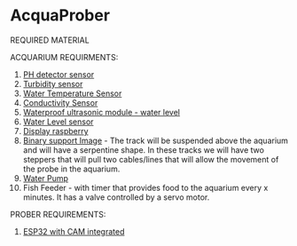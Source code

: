 # AcquaProber

REQUIRED MATERIAL

ACQUARIUM REQUIRMENTS:
  1. [PH detector sensor](https://it.aliexpress.com/item/1005004359552599.html?src=google&pdp_npi=4%40dis!EUR!10.39!10.39!!!!!%40!12000028897270491!ppc!!!&src=google&albch=shopping&acnt=272-267-0231&isdl=y&slnk=&plac=&mtctp=&albbt=Google_7_shopping&aff_platform=google&aff_short_key=UneMJZVf&gclsrc=aw.ds&&albagn=888888&&ds_e_adid=&ds_e_matchtype=&ds_e_device=c&ds_e_network=x&ds_e_product_group_id=&ds_e_product_id=it1005004359552599&ds_e_product_merchant_id=561337230&ds_e_product_country=IT&ds_e_product_language=it&ds_e_product_channel=online&ds_e_product_store_id=&ds_url_v=2&albcp=20730495829&albag=&isSmbAutoCall=false&needSmbHouyi=false&gad_source=1&gclid=EAIaIQobChMI4NCrmL_hiwMVGJSDBx3qawxBEAQYBiABEgKXZvD_BwE)
  2. [Turbidity sensor](https://it.aliexpress.com/item/4000460829861.html?src=google&pdp_npi=4%40dis!EUR!6.75!5.89!!!!!%40!12000037978291569!ppc!!!&src=google&albch=shopping&acnt=272-267-0231&isdl=y&slnk=&plac=&mtctp=&albbt=Google_7_shopping&aff_platform=google&aff_short_key=UneMJZVf&gclsrc=aw.ds&&albagn=888888&&ds_e_adid=&ds_e_matchtype=&ds_e_device=c&ds_e_network=x&ds_e_product_group_id=&ds_e_product_id=it4000460829861&ds_e_product_merchant_id=108988894&ds_e_product_country=IT&ds_e_product_language=it&ds_e_product_channel=online&ds_e_product_store_id=&ds_url_v=2&albcp=20730495829&albag=&isSmbAutoCall=false&needSmbHouyi=false&gad_source=1&gclid=EAIaIQobChMI0cfJ48DhiwMVQZFoCR00LyUvEAQYAiABEgKyBvD_BwE)
  3. [Water Temperature Sensor](https://it.aliexpress.com/item/1005001601986600.html?spm=a2g0o.productlist.main.1.723f45UM45UMs6&algo_pvid=14250dc7-5a0c-4166-ac1c-15832d9021e0&algo_exp_id=14250dc7-5a0c-4166-ac1c-15832d9021e0-0&pdp_ext_f=%7B%22order%22%3A%221624%22%2C%22eval%22%3A%221%22%7D&pdp_npi=4%40dis%21EUR%211.15%210.96%21%21%211.18%210.98%21%40%2112000025844052121%21sea%21IT%210%21ABX&curPageLogUid=o3nggKPL9Ioc&utparam-url=scene%3Asearch%7Cquery_from%3A)
  4. [Conductivity Sensor](https://it.aliexpress.com/item/1005001698342637.html?src=google&pdp_npi=4%40dis!EUR!3.79!3.79!!!!!%40!12000017200081674!ppc!!!&src=google&albch=shopping&acnt=742-864-1166&isdl=y&slnk=&plac=&mtctp=&albbt=Google_7_shopping&aff_platform=google&aff_short_key=UneMJZVf&gclsrc=aw.ds&&albagn=888888&&ds_e_adid=&ds_e_matchtype=&ds_e_device=c&ds_e_network=x&ds_e_product_group_id=&ds_e_product_id=it1005001698342637&ds_e_product_merchant_id=107739884&ds_e_product_country=IT&ds_e_product_language=it&ds_e_product_channel=online&ds_e_product_store_id=&ds_url_v=2&albcp=22118443566&albag=&isSmbAutoCall=false&needSmbHouyi=false&gad_source=1&gclid=EAIaIQobChMI04y8hsPhiwMVlpeDBx0pGzxdEAQYAyABEgIkVvD_BwE)
  5. [Waterproof ultrasonic module - water level](https://it.aliexpress.com/item/1005006781704017.html?pdp_npi=4%40dis%21EUR%215.98%211.79%21%21%2144.48%2113.34%21%4021016e6c17397951970332163d1167%2112000038278389931%21affd%21%21%21&dp=EAIaIQobChMI3Y7W4MvhiwMV7KaDBx31qjkiEAQYASABEgKoHfD_BwE&gad_source=1&aff_fcid=45bf16f4b91040899a81e4705e7b967c-1740581606494-06589&aff_fsk&aff_platform=api-new-product-query&sk&aff_trace_key=45bf16f4b91040899a81e4705e7b967c-1740581606494-06589&terminal_id=b6bfffc32ed042009da1fc2ac182fcaf&afSmartRedirect=y)
  6. [Water Level sensor](https://it.aliexpress.com/item/32280545086.html?src=google&pdp_npi=4%40dis!EUR!0.98!0.90!!!!!%40!59118911776!ppc!!!&src=google&albch=shopping&acnt=272-267-0231&isdl=y&slnk=&plac=&mtctp=&albbt=Google_7_shopping&aff_platform=google&aff_short_key=UneMJZVf&gclsrc=aw.ds&&albagn=888888&&ds_e_adid=&ds_e_matchtype=&ds_e_device=c&ds_e_network=x&ds_e_product_group_id=&ds_e_product_id=it32280545086&ds_e_product_merchant_id=107690358&ds_e_product_country=IT&ds_e_product_language=it&ds_e_product_channel=online&ds_e_product_store_id=&ds_url_v=2&albcp=20730495829&albag=&isSmbAutoCall=false&needSmbHouyi=false&gad_source=1&gclid=EAIaIQobChMIgeKxj83hiwMVDq6DBx1q6gsGEAQYASABEgLFN_D_BwE)
  7. [Display raspberry](https://it.aliexpress.com/item/1005005089761042.html?spm=a2g0o.detail.pcDetailTopMoreOtherSeller.1.4ebbqw3zqw3z7v&gps-id=pcDetailTopMoreOtherSeller&scm=1007.40196.366991.0&scm_id=1007.40196.366991.0&scm-url=1007.40196.366991.0&pvid=fcd54e66-d8e8-448c-8f4b-eec54b7def0a&_t=gps-id:pcDetailTopMoreOtherSeller,scm-url:1007.40196.366991.0,pvid:fcd54e66-d8e8-448c-8f4b-eec54b7def0a,tpp_buckets:668%232846%238111%231996&pdp_ext_f=%7B%22order%22%3A%2228%22%2C%22eval%22%3A%221%22%2C%22sceneId%22%3A%2230050%22%7D&pdp_npi=4%40dis%21EUR%2135.49%2129.36%21%21%2136.45%2130.15%21%40%2112000033849800041%21rec%21IT%21%21ABXZ&utparam-url=scene%3ApcDetailTopMoreOtherSeller%7Cquery_from%3A)
  8. [Binary support Image](https://www.google.com/url?sa=i&url=https%3A%2F%2Fwww.danireef.com%2F2016%2F08%2F05%2Finterzoo-2016-lo-stand-aquario-e-il-sistema-neo-solution%2F2%2F&psig=AOvVaw0-52pn0vYMwOjLD0pDwkH5&ust=1740669254593000&source=images&cd=vfe&opi=89978449&ved=0CBQQjRxqFwoTCPD82LvQ4YsDFQAAAAAdAAAAABAE) - The track will be suspended above the aquarium and will have a serpentine shape. In these tracks we will have two steppers that will pull two cables/lines that will allow the movement of the probe in the aquarium.
  10. [Water Pump](https://www.amazon.it/Acqua-Pompa-Sommergibile-Sommersa-Acquario/dp/B0CBBZ76V2/ref=asc_df_B0CBBZ76V2?mcid=5b720d5e421a38aa902637110a886c79&tag=googshopit-21&linkCode=df0&hvadid=701238957097&hvpos=&hvnetw=g&hvrand=16196693864351005736&hvpone=&hvptwo=&hvqmt=&hvdev=c&hvdvcmdl=&hvlocint=&hvlocphy=1008296&hvtargid=pla-2198870405891&psc=1&gad_source=1)
  11. Fish Feeder - with timer that provides food to the aquarium every x minutes. It has a valve controlled by a servo motor.

PROBER REQUIREMENTS:
  1. [ESP32 with CAM integrated](https://it.aliexpress.com/item/1005007495763537.html?srcSns=sns_WhatsApp&spreadType=socialShare&bizType=ProductDetail&social_params=61041208142&aff_fcid=adea551fead5494fa3ff620b375b117d-1743082578937-00674-_EuWAxxS&tt=MG&aff_fsk=_EuWAxxS&aff_platform=default&sk=_EuWAxxS&aff_trace_key=adea551fead5494fa3ff620b375b117d-1743082578937-00674-_EuWAxxS&shareId=61041208142&businessType=ProductDetail&platform=AE&terminal_id=da5dd1a10b384e2e8e6cb7a9a8e7adf9&afSmartRedirect=y)
